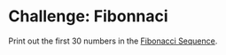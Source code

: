 # Challenge: Fibonnaci

Print out the first 30 numbers in the [Fibonacci Sequence](http://en.wikipedia.org/wiki/Fibonacci_number).